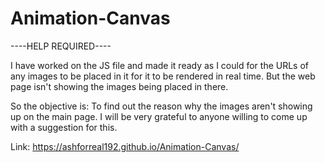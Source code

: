 # Animation-Canvas
----HELP REQUIRED----


I have worked on the JS file and made it ready as I could for the URLs of any images to be placed in it for it to be rendered in real time. But the web page isn't showing the images being placed in there.

So the objective is: To find out the reason why the images aren't showing up on the main page.
I will be very grateful to anyone willing to come up with a suggestion for this.

Link: https://ashforreal192.github.io/Animation-Canvas/
